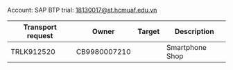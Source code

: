Account: SAP BTP trial: 18130017@st.hcmuaf.edu.vn

| Transport request | Owner | Target | Description
|--|--|--|--|
| TRLK912520 | CB9980007210 |  | Smartphone Shop |
